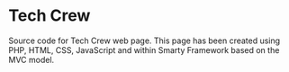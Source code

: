 # Tech Crew
Source code for Tech Crew web page.
This page has been created using PHP, HTML, CSS, JavaScript and within Smarty Framework based on the MVC model.
